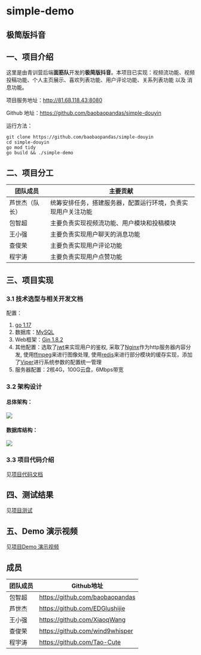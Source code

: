 # simple-demo

## 极简版抖音

## 一、项目介绍

这里是由青训营后端**面筋队**开发的**极简版抖音**。本项目已实现：视频流功能、视频投稿功能、个人主页展示、喜欢列表功能、用户评论功能、关系列表功能 以及 消息功能。

项目服务地址：http://81.68.118.43:8080

Github 地址：https://github.com/baobaopandas/simple-douyin

运行方法：

```
git clone https://github.com/baobaopandas/simple-douyin
cd simple-douyin
go mod tidy
go build && ./simple-demo
```


## 二、项目分工

| **团队成员** | **主要贡献**                       |
| -------- | ------------------------------ |
| 芦世杰（队长）  | 统筹安排任务，搭建服务器，配置运行环境，负责实现用户关注功能 |
| 包智超      | 主要负责实现视频流功能、用户模块和投稿模块          |
| 王小强      | 主要负责实现用户聊天的消息功能                |
| 查俊荣      | 主要负责实现用户评论功能                   |
| 程宇涛      | 主要负责实现用户点赞功能                   |

  


## 三、项目实现

### 3.1 技术选型与相关开发文档

配置：

1.  [go 1.17](https://go.dev/#)
1.  数据库：[MySQL](https://dev.mysql.com/doc/)
1.  Web框架：[Gin 1.8.2](https://github.com/gin-gonic/gin/)
1.  其他配置：选取了[jwt](https://github.com/golang-jwt/jwt)来实现用户的鉴权, 采取了[Nginx](http://nginx.org/)作为http服务器内容分发, 使用[ffmpeg](https://github.com/FFmpeg/FFmpeg)来进行图像处理, 使用[redis](https://github.com/redis/go-redis)来进行部分模块的缓存实现，添加了[Viper](https://github.com/spf13/viper)进行系统参数的配置统一管理
1.  服务器配置：2核4G，100G云盘，6Mbps带宽

  


### 3.2 架构设计

#### 总体架构：

![](https://p3-juejin.byteimg.com/tos-cn-i-k3u1fbpfcp/8f27de18986d4abb975aaaf3370359ff~tplv-k3u1fbpfcp-zoom-1.image)

#### 数据库结构：

![](https://p3-juejin.byteimg.com/tos-cn-i-k3u1fbpfcp/568177905715435cadb389e8c1525141~tplv-k3u1fbpfcp-zoom-1.image)

  


### 3.3 项目代码介绍

见[项目代码文档](https://jobn0zzvhc.feishu.cn/docx/Qlw9dE0tsojDXOx1Zekcd4eNn3d#doxcnQKJmzD2iDFtaibZnWqUjQb)

## 四、测试结果

见[项目测试](https://jobn0zzvhc.feishu.cn/docx/Qlw9dE0tsojDXOx1Zekcd4eNn3d#doxcnbWCWhKh88gFfKMomb2O11d)

## 五、Demo 演示视频

见[项目Demo 演示视频](https://jobn0zzvhc.feishu.cn/docx/Qlw9dE0tsojDXOx1Zekcd4eNn3d#doxcnabNXsq4nfmfyKT2szEwNcb)

## 成员

| **团队成员** | **Github地址**                       |
| -------- | ------------------------------ |
| 包智超      | https://github.com/baobaopandas          |
| 芦世杰      | https://github.com/EDGlushijie           |
| 王小强      | https://github.com/XiaoqWang                |
| 查俊荣      | https://github.com/wind9whisper                   |
| 程宇涛      | https://github.com/Tao-Cute                   |
